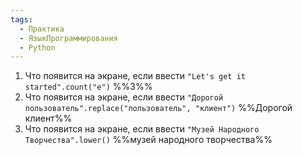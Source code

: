 ```yaml
---
tags:
  - Практика
  - ЯзыкПрограммирования
  - Python
---
```

1. Что появится на экране, если ввести `"Let's get it started".count("e")` %%3%%
2. Что появится на экране, если ввести `"Дорогой пользователь".replace("пользователь", "клиент")` %%Дорогой клиент%%
3. Что появится на экране, если ввести `"Музей Народного Творчества".lower()` %%музей народного творчества%%
